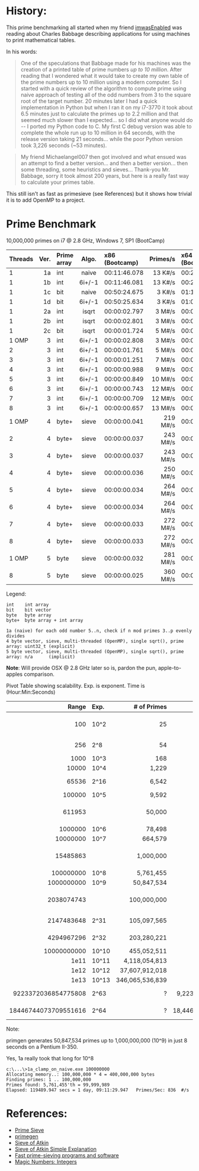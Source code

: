 # History:

This prime benchmarking all started when my friend [imwasEnabled](https://github.com/imwasEnabled) was reading about Charles Babbage describing applications for using machines to print mathematical tables.

In his words:


> One of the speculations that Babbage made for his machines was the creation of
a printed table of prime numbers *up to 10 million*.  After reading that I wondered
what it would take to create my own table of the prime numbers up to 10 million
using a modern computer.  So I started with a quick review of the algorithm to
compute prime using naive approach of testing all of the odd numbers from 3 to the
square root of the target number.  20 minutes later I had a quick implementation in
Python but when I ran it on my i7-3770 it took about 6.5 minutes just to calculate
the primes up to 2.2 million and that seemed much slower than I expected... so I
did what anyone would do -- I ported my Python code to C.  My first C debug
version was able to complete the whole run up to 10 million in 64 seconds, with the
release version taking 21 seconds... while the poor Python version took 3,226 seconds
(~53 minutes).  

> My friend Michaelangel007 then got involved and what ensued was an attempt to find a better version... and then a
better version... then some threading, some heuristics and sieves...  Thank-you Mr.
Babbage, sorry it took almost 200 years, but here is a really fast way to calculate
your primes table.

This still isn't as fast as primesieve (see References) but it shows how trivial it is to add OpenMP to a project.


# Prime Benchmark

10,000,000 primes on i7 @ 2.8 GHz, Windows 7, SP1 (BootCamp)

|Threads|Ver.|Prime array|Algo.|x86 (Bootcamp)|Primes/s|x64 (Bootcamp)|Primes/s| OSX 10.10 i7 @ 2.6 GHz |Primes/s|
|:------|---:|:--|:----:|:-------------|---------:|:-------------|---------:|:-----------------------|----------:|
|1      |1a|int  |naive | 00:11:46.078 |  13 K#/s | 00:26:42.294 |   6 K#/s | 00:12:22.641 |  13 K#/s|
|1      |1b|int  |6i+/-1| 00:11:46.081 |  13 K#/s | 00:26:33.725 |   6 K#/s | 00:12:23.646 |  13 K#/s|
|1      |1c|bit  |naive | 00:50:24.675 |   3 K#/s | 01:10:36.804 |   2 K#/s | 01:07:47.442 |   2 K#/s|
|1      |1d|bit  |6i+/-1| 00:50:25.634 |   3 K#/s | 01:03:52.921 |   2 K#/s | 00:56:41.401 |   2 K#/s|
|1      |2a|int  |isqrt | 00:00:02.797 |   3 M#/s | 00:00:06.272 |   1 M#/s | 00:00:06.652 |   1 M#/s|
|1      |2b|int  |isqrt | 00:00:02.801 |   3 M#/s | 00:00:06.269 |   1 M#/s | 00:00:06.612 |   1 M#/s|
|1      |2c|bit  |isqrt | 00:00:01.724 |   5 M#/s | 00:00:02.682 |   3 M#/s | 00:00:01.574 |   5 M#/s|
|1 OMP  | 3|int  |6i+/-1| 00:00:02.808 |   3 M#/s | 00:00:06.297 |   1 M#/s | 00:00:06.567 |   1 M#/s|
|2      | 3|int  |6i+/-1| 00:00:01.761 |   5 M#/s | 00:00:03.931 |   2 M#/s | 00:00:04.141 |   2 M#/s|
|3      | 3|int  |6i+/-1| 00:00:01.251 |   7 M#/s | 00:00:02.760 |   3 M#/s | 00:00:02.948 |   3 M#/s|
|4      | 3|int  |6i+/-1| 00:00:00.988 |   9 M#/s | 00:00:02.150 |   4 M#/s | 00:00:02.326 |   3 M#/s|
|5      | 3|int  |6i+/-1| 00:00:00.849 |  10 M#/s | 00:00:01.776 |   5 M#/s | 00:00:02.035 |   4 M#/s|
|6      | 3|int  |6i+/-1| 00:00:00.743 |  12 M#/s | 00:00:01.549 |   5 M#/s | 00:00:02.186 |   4 M#/s|
|7      | 3|int  |6i+/-1| 00:00:00.709 |  12 M#/s | 00:00:01.383 |   6 M#/s | 00:00:02.383 |   3 M#/s|
|8      | 3|int  |6i+/-1| 00:00:00.657 |  13 M#/s | 00:00:01.244 |   7 M#/s | 00:00:02.404 |   3 M#/s|
|1 OMP  | 4|byte+|sieve | 00:00:00.041 | 219 M#/s | 00:00:00.041 | 219 M#/s | 00:00:00.045 | 198 M#/s|
|2      | 4|byte+|sieve | 00:00:00.037 | 243 M#/s | 00:00:00.037 | 243 M#/s | 00:00:00.044 | 203 M#/s|
|3      | 4|byte+|sieve | 00:00:00.037 | 243 M#/s | 00:00:00.035 | 257 M#/s | 00:00:00.043 | 207 M#/s|
|4      | 4|byte+|sieve | 00:00:00.036 | 250 M#/s | 00:00:00.035 | 257 M#/s | 00:00:00.038 | 233 M#/s|
|5      | 4|byte+|sieve | 00:00:00.034 | 264 M#/s | 00:00:00.035 | 257 M#/s | 00:00:00.039 | 227 M#/s|
|6      | 4|byte+|sieve | 00:00:00.034 | 264 M#/s | 00:00:00.034 | 264 M#/s | 00:00:00.038 | 232 M#/s|
|7      | 4|byte+|sieve | 00:00:00.033 | 272 M#/s | 00:00:00.032 | 281 M#/s | 00:00:00.037 | 237 M#/s|
|8      | 4|byte+|sieve | 00:00:00.033 | 272 M#/s | 00:00:00.033 | 272 M#/s | 00:00:00.037 | 241 M#/s|
|1 OMP  | 5|byte |sieve | 00:00:00.032 | 281 M#/s | 00:00:00.033 | 272 M#/s |              |         |
|8      | 5|byte |sieve | 00:00:00.025 | 360 M#/s | 00:00:00.024 | 375 M#/s | 00:00:00.030 | 293 M#/s|

Legend:

    int    int array
    bit    bit vector
    byte   byte array
    byte+  byte array + int array

    1a (naive) for each odd number 5..n, check if n mod primes 3..p evenly divides
    4 byte vector, sieve, multi-threaded (OpenMP), single sqrt(), prime array: uint32_t (explicit)
    5 byte vector, sieve, multi-threaded (OpenMP), single sqrt(), prime array: n/a      (implicit)

**Note**: Will provide OSX @ 2.8 GHz later so is, pardon the pun, apple-to-apples comparison.

Pivot Table showing scalability. Exp. is exponent. Time is (Hour:Min:Seconds)

|               Range|Exp. |    # of Primes|                n'th PRime|Description             |1a          |1d          |2a          |2c          |4           |5           |
|-------------------:|:----|--------------:|-------------------------:|:-----------------------|:-----------|:-----------|:-----------|:-----------|:-----------|:-----------|
|                 100|10^2 |             25|                        97|Primes between 1 & 100  |            |            |            |            |            |            |
|                 256| 2^8 |             54|                       251|Largest 8-bit prime     |            |            |            |            |            |            |
|                1000|10^3 |            168|                       997|                        |            |            |            |            |            |            |
|               10000|10^4 |          1,229|                     9,973|                        |            |            |            |            |            |            |
|               65536| 2^16|          6,542|                    65,521|Largest 16-bit prime    |            |            |            |            |            |            |
|              100000|10^5 |          9,592|                    99,991|                        |            |            |            |            |            |            |
|              611953|     |         50,000|                   611,953|First 50,5000 primes    |00:00:09.071|00:00:19.983|00:00:00.122|00:00:00.061|00:00:00.002|00:00:00.002|
|             1000000|10^6 |         78,498|                   999,983|                        |00:00:22.389|00:00:49.865|00:00:00.243|00:00:00.118|00:00:00.004|00:00:00.002|
|            10000000|10^7 |        664,579|                 9,999,991|                        |00:26:42.294|01:01:48.889|00:00:06.254|00:00:02.631|00:00:00.036|00:00:00.023|
|            15485863|     |      1,000,000|                15,485,863|First 1,000,000 primes  |01:00:20.988|02:21:01.471|00:00:11.646|00:00:04.924|00:00:00.059|00:00:00.047|
|           100000000|10^8 |      5,761,455|                99,999,989|                        |1 day, 9 hrs|            |00:02:45.363|00:01:20.898|00:00:00.491|00:00:00.428|
|          1000000000|10^9 |     50,847,534|               999,999,937|                        |            |            |01:16:08.727|00:39:27.486|00:00:10.580|00:00:09.930|
|          2038074743|     |    100,000,000|             2,038,074,743|First 100,000,000 primes|            |            |            |            |            |00:00:21.912|
|          2147483648| 2^31|    105,097,565|             2,147,483,647|Largest 31-bit prime    |            |            |            |            |            |00:00:23.327|
|          4294967296| 2^32|    203,280,221|             4,294,967,291|Largest 32-bit prime    |            |            |            |            |            |00:00:50.808|
|         10000000000|10^10|    455,052,511|             9,999,999,967|                        |            |            |            |            |            |00:02:13.700|
|                1e11|10^11|  4,118,054,813|                         ?|                        |            |            |            |            |            |            |
|                1e12|10^12| 37,607,912,018|                         ?|                        |            |            |            |            |            |            |
|                1e13|10^13|346,065,536,839|                         ?|                        |            |            |            |            |            |            |
| 9223372036854775808| 2^63|              ?| 9,223,372,036,854,775,783|Largest 63-bit prime    |            |            |            |            |            |            |
|18446744073709551616| 2^64|              ?|18,446,744,073,709,551,557|largest 64-bit prime    |            |            |            |            |            |            |

Note:

 primgen generates 50,847,534 primes up to 1,000,000,000 (10^9) in just 8 seconds on a Pentium II-350.

Yes, 1a really took that long for 10^8

```
c:\...\>1a_clamp_on_naive.exe 100000000
Allocating memory..: 100,000,000 * 4 = 400,000,000 bytes
Finding primes: 1 .. 100,000,000
Primes found: 5,761,455'th = 99,999,989
Elapsed: 119489.947 secs = 1 day, 09:11:29.947   Primes/Sec: 836  #/s
```

# References:

* [Prime Sieve](http://primesieve.org)
* [primegen](http://cr.yp.to/primegen.html)
* [Sieve of Atkin](https://en.wikipedia.org/wiki/Sieve_of_Atkin)
* [Sieve of Atkin Simple Explanation](https://www.quora.com/How-can-sieve-of-Atkin-be-explained-in-simple-terms)
* [Fast prime-sieving programs and software](http://mathforum.org/kb/message.jspa?messageID=9807702)
* [Magic Numbers: Integers](https://msdn.microsoft.com/en-us/library/ee621251.aspx)

